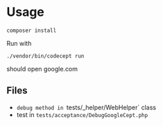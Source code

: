 # Usage


```
composer install
```

Run with 

```
./vendor/bin/codecept run
```

should open google.com

## Files

* `debug method in `tests/_helper/WebHelper` class
* test in `tests/acceptance/DebugGoogleCept.php`